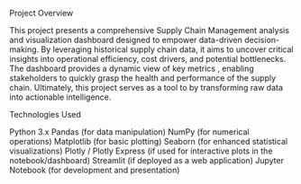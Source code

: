 Project Overview

This project presents a comprehensive Supply Chain Management analysis and visualization dashboard designed to empower data-driven decision-making.
By leveraging historical supply chain data, it aims to uncover critical insights into operational efficiency, cost drivers, and potential bottlenecks. 
The dashboard provides a dynamic view of key metrics , enabling stakeholders to quickly grasp the health and performance of the supply chain. Ultimately, this project serves as a tool to  by transforming raw data into actionable intelligence.

Technologies Used

Python 3.x
Pandas (for data manipulation)
NumPy (for numerical operations)
Matplotlib (for basic plotting)
Seaborn (for enhanced statistical visualizations)
Plotly / Plotly Express (if used for interactive plots in the notebook/dashboard)
Streamlit (if deployed as a web application)
Jupyter Notebook (for development and presentation)

